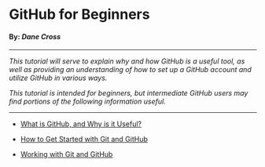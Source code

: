 # GitHub for Beginners
#### By: *Dane Cross*

---

*This tutorial will serve to explain why and how GitHub is a useful tool, as well as providing an understanding of how to set up a GitHub account and utilize GitHub in various ways.*

*This tutorial is intended for beginners, but intermediate GitHub users may find portions of the following information useful.*

---

* [What is GitHub, and Why is it Useful?](/pages/explanation.md)

* [How to Get Started with Git and GitHub](/pages/install.md)

* [Working with Git and GitHub](/pages/workflow.md)
